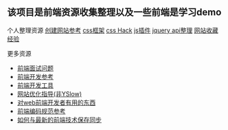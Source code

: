 ## 该项目是前端资源收集整理以及一些前端是学习demo

个人整理资源
[创建网站参考](https://github.com/iamjoel/frontEndResource/wiki/create-website-guildline)
[css框架](https://github.com/iamjoel/frontEndResource/wiki/CSS-frameworks)
[css Hack](https://github.com/iamjoel/frontEndResource/wiki/css-hack)
[js插件](https://github.com/iamjoel/frontEndResource/wiki/javascript-plugins)
[jquery api整理](https://github.com/iamjoel/frontEndResource/wiki/jquery-api)
[网站收藏](https://github.com/iamjoel/frontEndResource/wiki/web-developer-bookmarks)
[经验](https://github.com/iamjoel/frontEndResource/wiki/webdeveloper-experience-collections)

更多资源
* [前端面试问题](https://github.com/darcyclarke/Front-end-Developer-Interview-Questions)
* [前端开发参考](http://taitems.github.io/Front-End-Development-Guidelines/)
* [前端开发工具](https://github.com/codylindley/frontend-tools)
* [网站优化指导(非YSlow)](http://browserdiet.com/)
* [对web前端开发者有用的东西](https://github.com/miripiruni/frontdesk)
* [前端编码规范参考](http://isobar-idev.github.io/code-standards/)
* [如何与最新的前端技术保存同步](http://uptodate.frontendrescue.org/)

